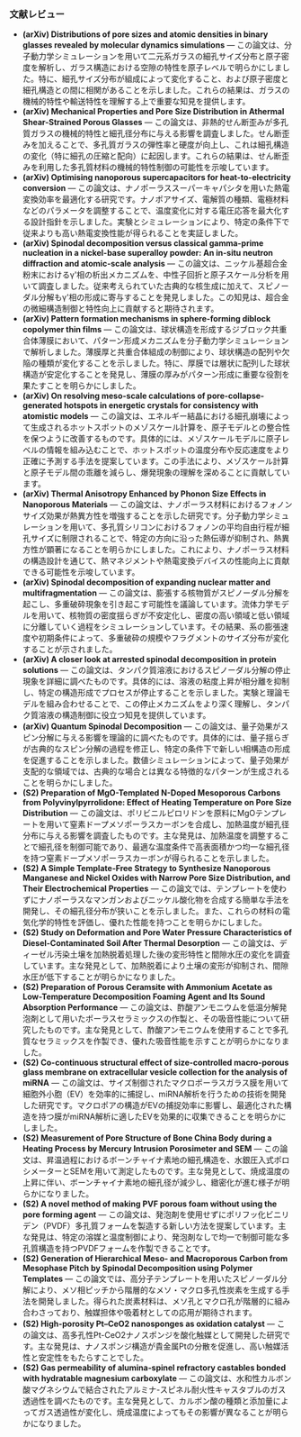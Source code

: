 ### 文献レビュー
- **(arXiv) Distributions of pore sizes and atomic densities in binary glasses revealed by molecular dynamics simulations** — この論文は、分子動力学シミュレーションを用いて二元系ガラスの細孔サイズ分布と原子密度を解析し、ガラス構造における空隙の特性を原子レベルで明らかにしました。特に、細孔サイズ分布が組成によって変化すること、および原子密度と細孔構造との間に相関があることを示しました。これらの結果は、ガラスの機械的特性や輸送特性を理解する上で重要な知見を提供します。
- **(arXiv) Mechanical Properties and Pore Size Distribution in Athermal Shear-Strained Porous Glasses** — この論文は、非熱的せん断歪みが多孔質ガラスの機械的特性と細孔径分布に与える影響を調査しました。せん断歪みを加えることで、多孔質ガラスの弾性率と硬度が向上し、これは細孔構造の変化（特に細孔の圧縮と配向）に起因します。これらの結果は、せん断歪みを利用した多孔質材料の機械的特性制御の可能性を示唆しています。
- **(arXiv) Optimising nanoporous supercapacitors for heat-to-electricity conversion** — この論文は、ナノポーラススーパーキャパシタを用いた熱電変換効率を最適化する研究です。ナノポアサイズ、電解質の種類、電極材料などのパラメータを調整することで、温度変化に対する電圧応答を最大化する設計指針を示しました。実験とシミュレーションにより、特定の条件下で従来よりも高い熱電変換性能が得られることを実証しました。
- **(arXiv) Spinodal decomposition versus classical gamma-prime nucleation in a nickel-base superalloy powder: An in-situ neutron diffraction and atomic-scale analysis** — この論文は、ニッケル基超合金粉末におけるγ'相の析出メカニズムを、中性子回折と原子スケール分析を用いて調査しました。従来考えられていた古典的な核生成に加えて、スピノーダル分解もγ'相の形成に寄与することを発見しました。この知見は、超合金の微細構造制御と特性向上に貢献すると期待されます。
- **(arXiv) Pattern formation mechanisms in sphere-forming diblock copolymer thin films** — この論文は、球状構造を形成するジブロック共重合体薄膜において、パターン形成メカニズムを分子動力学シミュレーションで解析しました。薄膜厚と共重合体組成の制御により、球状構造の配列や欠陥の種類が変化することを示しました。特に、厚膜では層状に配列した球状構造が安定化することを発見し、薄膜の厚みがパターン形成に重要な役割を果たすことを明らかにしました。
- **(arXiv) On resolving meso-scale calculations of pore-collapse-generated hotspots in energetic crystals for consistency with atomistic models** — この論文は、エネルギー結晶における細孔崩壊によって生成されるホットスポットのメゾスケール計算を、原子モデルとの整合性を保つように改善するものです。具体的には、メゾスケールモデルに原子レベルの情報を組み込むことで、ホットスポットの温度分布や反応速度をより正確に予測する手法を提案しています。この手法により、メゾスケール計算と原子モデル間の乖離を減らし、爆発現象の理解を深めることに貢献しています。
- **(arXiv) Thermal Anisotropy Enhanced by Phonon Size Effects in Nanoporous Materials** — この論文は、ナノポーラス材料におけるフォノンサイズ効果が熱異方性を増強することを示した研究です。分子動力学シミュレーションを用いて、多孔質シリコンにおけるフォノンの平均自由行程が細孔サイズに制限されることで、特定の方向に沿った熱伝導が抑制され、熱異方性が顕著になることを明らかにしました。これにより、ナノポーラス材料の構造設計を通じて、熱マネジメントや熱電変換デバイスの性能向上に貢献できる可能性を示唆しています。
- **(arXiv) Spinodal decomposition of expanding nuclear matter and multifragmentation** — この論文は、膨張する核物質がスピノーダル分解を起こし、多重破砕現象を引き起こす可能性を議論しています。流体力学モデルを用いて、核物質の密度揺らぎが不安定化し、密度の高い領域と低い領域に分離していく過程をシミュレーションしています。その結果、系の膨張速度や初期条件によって、多重破砕の規模やフラグメントのサイズ分布が変化することが示されました。
- **(arXiv) A closer look at arrested spinodal decomposition in protein solutions** — この論文は、タンパク質溶液におけるスピノーダル分解の停止現象を詳細に調べたものです。具体的には、溶液の粘度上昇が相分離を抑制し、特定の構造形成でプロセスが停止することを示しました。実験と理論モデルを組み合わせることで、この停止メカニズムをより深く理解し、タンパク質溶液の構造制御に役立つ知見を提供しています。
- **(arXiv) Quantum Spinodal Decomposition** — この論文は、量子効果がスピン分解に与える影響を理論的に調べたものです。具体的には、量子揺らぎが古典的なスピン分解の過程を修正し、特定の条件下で新しい相構造の形成を促進することを示しました。数値シミュレーションによって、量子効果が支配的な領域では、古典的な場合とは異なる特徴的なパターンが生成されることを明らかにしました。
- **(S2) Preparation of MgO-Templated N-Doped Mesoporous Carbons from Polyvinylpyrrolidone: Effect of Heating Temperature on Pore Size Distribution** — この論文は、ポリビニルピロリドンを原料にMgOテンプレートを用いて窒素ドープメソポーラスカーボンを合成し、加熱温度が細孔径分布に与える影響を調査したものです。主な発見は、加熱温度を調整することで細孔径を制御可能であり、最適な温度条件で高表面積かつ均一な細孔径を持つ窒素ドープメソポーラスカーボンが得られることを示しました。
- **(S2) A Simple Template‐Free Strategy to Synthesize Nanoporous Manganese and Nickel Oxides with Narrow Pore Size Distribution, and Their Electrochemical Properties** — この論文では、テンプレートを使わずにナノポーラスなマンガンおよびニッケル酸化物を合成する簡単な手法を開発し、その細孔径分布が狭いことを示しました。また、これらの材料の電気化学的特性を評価し、優れた性能を持つことを明らかにしました。
- **(S2) Study on Deformation and Pore Water Pressure Characteristics of Diesel-Contaminated Soil After Thermal Desorption** — この論文は、ディーゼル汚染土壌を加熱脱着処理した後の変形特性と間隙水圧の変化を調査しています。主な発見として、加熱脱着により土壌の変形が抑制され、間隙水圧が低下することが明らかになりました。
- **(S2) Preparation of Porous Ceramsite with Ammonium Acetate as Low-Temperature Decomposition Foaming Agent and Its Sound Absorption Performance** — この論文は、酢酸アンモニウムを低温分解発泡剤として用いたポーラスセラミックスの作製と、その吸音性能について研究したものです。主な発見として、酢酸アンモニウムを使用することで多孔質なセラミックスを作製でき、優れた吸音性能を示すことが明らかになりました。
- **(S2) Co-continuous structural effect of size-controlled macro-porous glass membrane on extracellular vesicle collection for the analysis of miRNA** — この論文は、サイズ制御されたマクロポーラスガラス膜を用いて細胞外小胞（EV）を効率的に捕捉し、miRNA解析を行うための技術を開発した研究です。マクロポアの構造がEVの捕捉効率に影響し、最適化された構造を持つ膜がmiRNA解析に適したEVを効果的に収集できることを明らかにしました。
- **(S2) Measurement of Pore Structure of Bone China Body during a Heating Process by Mercury Intrusion Porosimeter and SEM** — この論文は、昇温過程におけるボーンチャイナ素地の細孔構造を、水銀圧入式ポロシメーターとSEMを用いて測定したものです。主な発見として、焼成温度の上昇に伴い、ボーンチャイナ素地の細孔径が減少し、緻密化が進む様子が明らかになりました。
- **(S2) A novel method of making PVF porous foam without using the pore forming agent** — この論文は、発泡剤を使用せずにポリフッ化ビニリデン（PVDF）多孔質フォームを製造する新しい方法を提案しています。主な発見は、特定の溶媒と温度制御により、発泡剤なしで均一で制御可能な多孔質構造を持つPVDFフォームを作製できることです。
- **(S2) Generation of Hierarchical Meso‐ and Macroporous Carbon from Mesophase Pitch by Spinodal Decomposition using Polymer Templates** — この論文では、高分子テンプレートを用いたスピノーダル分解により、メソ相ピッチから階層的なメソ・マクロ多孔性炭素を生成する手法を開発しました。得られた炭素材料は、メソ孔とマクロ孔が階層的に組み合わさっており、触媒担体や吸着材としての応用が期待されます。
- **(S2) High-porosity Pt–CeO2 nanosponges as oxidation catalyst** — この論文は、高多孔性Pt-CeO2ナノスポンジを酸化触媒として開発した研究です。主な発見は、ナノスポンジ構造が貴金属Ptの分散を促進し、高い触媒活性と安定性をもたらすことでした。
- **(S2) Gas permeability of alumina‐spinel refractory castables bonded with hydratable magnesium carboxylate** — この論文は、水和性カルボン酸マグネシウムで結合されたアルミナ-スピネル耐火性キャスタブルのガス透過性を調べたものです。主な発見として、カルボン酸の種類と添加量によってガス透過性が変化し、焼成温度によってもその影響が異なることが明らかになりました。